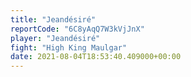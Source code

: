```yaml
---
title: "Jeandésiré"
reportCode: "6C8yAqQ7W3kVjJnX"
player: "Jeandésiré"
fight: "High King Maulgar"
date: 2021-08-04T18:53:40.409000+00:00
---
```

